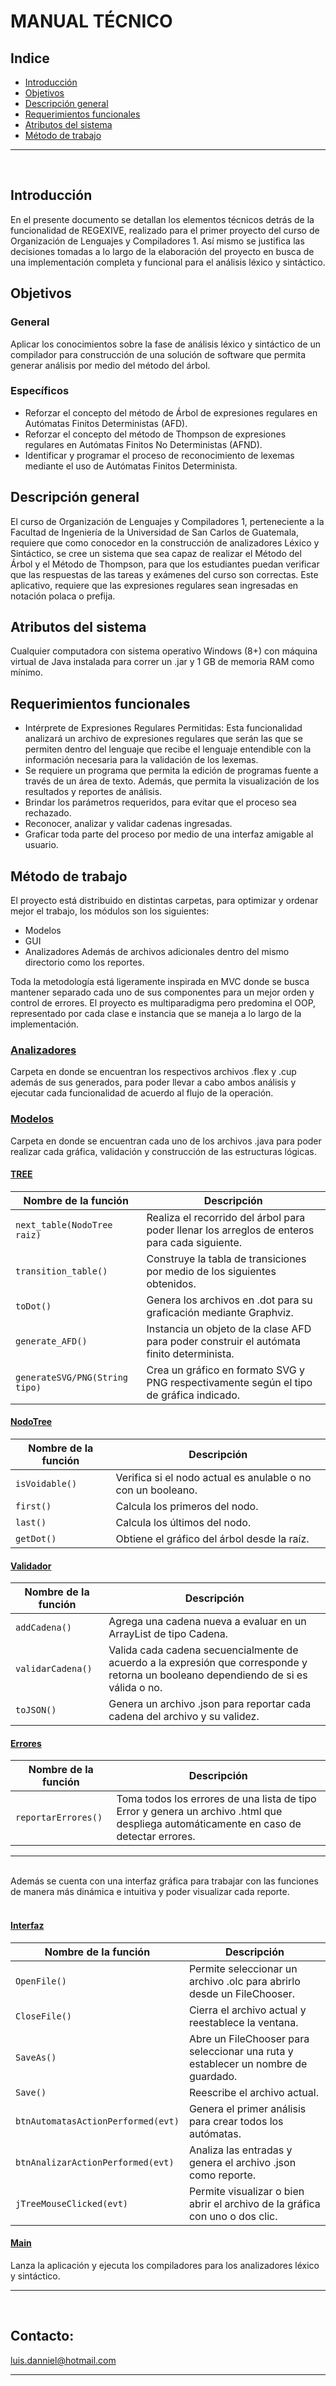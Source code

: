 ﻿# MANUAL TÉCNICO

## Indice
- [Introducción](#introducción)
- [Objetivos](#objetivos)
- [Descripción general](#Descripción-general)
- [Requerimientos funcionales](#Requerimientos-funcionales)
- [Atributos del sistema](#Atributos-del-sistema)
- [Método de trabajo](#método-de-trabajo)

<hr>
<br>

## Introducción
En el presente documento se detallan los elementos técnicos detrás de la funcionalidad de REGEXIVE, realizado para el primer proyecto del curso de Organización de Lenguajes y Compiladores 1. Así mismo 
se justifica las decisiones tomadas a lo largo de la elaboración del proyecto en busca de una implementación completa y funcional para el análisis léxico y sintáctico.

## Objetivos
### General 
Aplicar los conocimientos sobre la fase de análisis léxico y sintáctico de un compilador para construcción de una solución de software que permita generar análisis por medio del método del árbol.
### Específicos
-	Reforzar el concepto del método de Árbol de expresiones regulares en Autómatas Finitos Deterministas (AFD).
-	Reforzar el concepto del método de Thompson de expresiones regulares en Autómatas Finitos No Deterministas (AFND).
-	Identificar y programar el proceso de reconocimiento de lexemas mediante el uso de Autómatas Finitos Determinista.


## Descripción general
El curso de Organización de Lenguajes y Compiladores 1, perteneciente a la Facultad de Ingeniería de la Universidad de San Carlos de Guatemala, requiere que como conocedor en la construcción de analizadores Léxico y Sintáctico, se cree un sistema que sea capaz de realizar el Método del Árbol y el Método de Thompson, para que los estudiantes puedan verificar que las respuestas de las tareas y exámenes del curso son correctas. Este aplicativo, requiere que las expresiones regulares sean ingresadas en notación polaca o prefija.

## Atributos del sistema
Cualquier computadora con sistema operativo Windows (8+) con máquina virtual de Java instalada para correr un .jar y 1 GB de memoria RAM como mínimo.

## Requerimientos funcionales
-	Intérprete de Expresiones Regulares Permitidas: Esta funcionalidad analizará un archivo de expresiones regulares que serán las que se permiten dentro del lenguaje que recibe el lenguaje entendible con la información necesaria para la validación de los lexemas.
-	Se requiere un programa que permita la edición de programas fuente a través de un área de texto. Además, que permita la visualización de los resultados y reportes de análisis.
-	Brindar los parámetros requeridos, para evitar que el proceso sea rechazado.
-	Reconocer, analizar y validar cadenas ingresadas.
-	Graficar toda parte del proceso por medio de una interfaz amigable al usuario.


## Método de trabajo
El proyecto está distribuido en distintas carpetas, para optimizar y ordenar mejor el trabajo, los módulos son los siguientes:
- Modelos
- GUI
- Analizadores
Además de archivos adicionales dentro del mismo directorio como los reportes.

Toda la metodología está ligeramente inspirada en MVC donde se busca mantener separado cada uno de sus componentes para un mejor orden y control de errores. El proyecto es multiparadigma pero predomina el OOP, representado por cada clase e instancia que se maneja a lo largo de la implementación. 

### [Analizadores](https://github.com/ldecast/OLC1-PROYECTO1-201902238/tree/master/src/Analizadores)
Carpeta en donde se encuentran los respectivos archivos .flex y .cup además de sus generados, para poder llevar a cabo ambos análisis y ejecutar cada funcionalidad de acuerdo al flujo de la operación.

### [Modelos](https://github.com/ldecast/OLC1-PROYECTO1-201902238/tree/master/src/Modelos)
Carpeta en donde se encuentran cada uno de los archivos .java para poder realizar cada gráfica, validación y construcción de las estructuras lógicas.

#### [TREE](https://github.com/ldecast/OLC1-PROYECTO1-201902238/tree/master/src/Modelos/TREE.java)
|Nombre de la función |Descripción|
| ------------ | ------------ |
| `next_table(NodoTree raiz)` | Realiza el recorrido del árbol para poder llenar los arreglos de enteros para cada siguiente. |
| `transition_table()` | Construye la tabla de transiciones por medio de los siguientes obtenidos. |
| `toDot()` | Genera los archivos en .dot para su graficación mediante Graphviz. |
| `generate_AFD()` | Instancia un objeto de la clase AFD para poder construir el autómata finito determinista. |
| `generateSVG/PNG(String tipo)` | Crea un gráfico en formato SVG y PNG respectivamente según el tipo de gráfica indicado. |

#### [NodoTree](https://github.com/ldecast/OLC1-PROYECTO1-201902238/tree/master/src/Modelos/NodoTree.java)
|Nombre de la función |Descripción|
| ------------ | ------------ |
| `isVoidable()` | Verifica si el nodo actual es anulable o no con un booleano. |
| `first()` | Calcula los primeros del nodo. |
| `last()` | Calcula los últimos del nodo. |
| `getDot()` | Obtiene el gráfico del árbol desde la raíz.  |


#### [Validador](https://github.com/ldecast/OLC1-PROYECTO1-201902238/tree/master/src/Modelos/Validador.java)
|Nombre de la función |Descripción|
| ------------ | ------------ |
| `addCadena()` | Agrega una cadena nueva a evaluar en un ArrayList de tipo Cadena. |
| `validarCadena()` | Valida cada cadena secuencialmente de acuerdo a la expresión que corresponde y retorna un booleano dependiendo de si es válida o no. |
| `toJSON()` | Genera un archivo .json para reportar cada cadena del archivo y su validez. |

#### [Errores](https://github.com/ldecast/OLC1-PROYECTO1-201902238/tree/master/src/Modelos/Errores.java)
|Nombre de la función |Descripción|
| ------------ | ------------ |
| `reportarErrores()` | Toma todos los errores de una lista de tipo Error y genera un archivo .html que despliega automáticamente en caso de detectar errores. |

<hr><br>
Además se cuenta con una interfaz gráfica para trabajar con las funciones de manera más dinámica e intuitiva y poder visualizar cada reporte.
<br><br>

#### [Interfaz](https://github.com/ldecast/OLC1-PROYECTO1-201902238/tree/master/src/GUI/Interfaz.java)
|Nombre de la función |Descripción|
| ------------ | ------------ |
| `OpenFile()` | Permite seleccionar un archivo .olc para abrirlo desde un FileChooser.|
| `CloseFile()` | Cierra el archivo actual y reestablece la ventana. |
| `SaveAs()` | Abre un FileChooser para seleccionar una ruta y establecer un nombre de guardado. |
| `Save()` | Reescribe el archivo actual. |
| `btnAutomatasActionPerformed(evt)` | Genera el primer análisis para crear todos los autómatas. |
| `btnAnalizarActionPerformed(evt)` | Analiza las entradas y genera el archivo .json como reporte. |
| `jTreeMouseClicked(evt)` | Permite visualizar o bien abrir el archivo de la gráfica con uno o dos clic. |


#### [Main](https://github.com/ldecast/OLC1-PROYECTO1-201902238/tree/master/src/main/Main.java)
Lanza la aplicación y ejecuta los compiladores para los analizadores léxico y sintáctico.

<hr>
<br>

## Contacto:
luis.danniel@hotmail.com
<hr>







